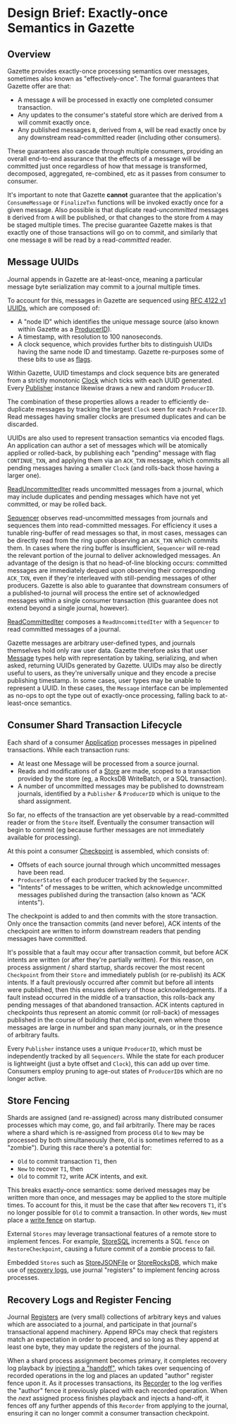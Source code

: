 Design Brief: Exactly-once Semantics in Gazette
===============================================

Overview
--------

Gazette provides exactly-once processing semantics over messages, sometimes also known
as "effectively-once". The formal guarantees that Gazette offer are that:

* A message `A` will be processed in exactly one completed consumer transaction.
* Any updates to the consumer's stateful store which are derived from `A` will commit exactly once.
* Any published messages `B`, derived from `A`, will be read exactly once by any downstream
  read-committed reader (including other consumers).

These guarantees also cascade through multiple consumers, providing an overall end-to-end
assurance that the effects of a message will be committed just once regardless of how that
message is transformed, decomposed, aggregated, re-combined, etc as it passes from consumer
to consumer.

It's important to note that Gazette **cannot** guarantee that the application's `ConsumeMessage`
or `FinalizeTxn` functions will be invoked exactly once for a given message. Also possible is
that duplicate read-_uncommitted_ messages `B` derived from `A` will be published, or that
changes to the store from `A` may be staged multiple times. The precise guarantee Gazette makes
is that exactly one of those transactions will go on to commit, and similarly that one message
`B` will be read by a read-_committed_ reader.

Message UUIDs
-------------

Journal appends in Gazette are at-least-once, meaning a particular message byte serialization
may commit to a journal multiple times.

To account for this, messages in Gazette are sequenced using
[RFC 4122 v1 UUIDs](https://tools.ietf.org/html/rfc4122), which are composed of:
 * A "node ID" which identifies the unique message source
   (also known within Gazette as a [ProducerID](../message/uuid.go#L33)).
 * A timestamp, with resolution to 100 nanoseconds.
 * A clock sequence, which provides further bits to distinguish UUIDs having the same
   node ID and timestamp. Gazette re-purposes some of these bits to use as
   [flags](../message/uuid.go#L125).

Within Gazette, UUID timestamps and clock sequence bits are generated from a
strictly monotonic [Clock](../message/uuid.go#L59) which ticks with each UUID generated.
Every [Publisher](../message/publisher.go#L13) instance likewise draws a new and
random `ProducerID`.

The combination of these properties allows a reader to efficiently de-duplicate
messages by tracking the largest `Clock` seen for each `ProducerID`. Read messages
having smaller clocks are presumed duplicates and can be discarded.

UUIDs are also used to represent transaction semantics via encoded flags. An
application can author a set of messages which will be atomically applied
or rolled-back, by publishing each "pending" message with flag `CONTINUE_TXN`,
and applying them via an `ACK_TXN` message, which commits all pending
messages having a smaller `Clock` (and rolls-back those having a larger one).

[ReadUncommittedIter](../message/reader.go#L21) reads uncommitted messages from a
journal, which may include duplicates and pending messages which have not yet committed,
or may be rolled back. 

[Sequencer](../message/sequencer.go) observes read-uncommitted messages from journals
and sequences them into read-committed messages. For efficiency it uses a tunable
ring-buffer of read messages so that, in most cases, messages can be directly
read from the ring upon observing an `ACK_TXN` which commits them. In cases where
the ring buffer is insufficient, `Sequencer` will re-read the relevant portion of the
journal to deliver acknowledged messages. An advantage of the design is that no
head-of-line blocking occurs: committed messages are immediately dequed upon observing
their corresponding `ACK_TXN`, even if they're interleaved with still-pending messages
of other producers. Gazette is also able to guarantee that downstream consumers of a
published-to journal will process the entire set of acknowledged messages within a
single consumer transaction (this guarantee does not extend beyond a single journal,
however).

[ReadCommittedIter](../message/reader.go#L131) composes a `ReadUncommittedIter` with a
`Sequencer` to read committed messages of a journal.

Gazette messages are arbitrary user-defined types, and journals themselves
hold only raw user data. Gazette therefore asks that user [Message](../message/interfaces.go#L15)
types help with representation by taking, serializing, and when asked, returning
UUIDs generated by Gazette. UUIDs may also be directly useful to users, as they're
universally unique and they encode a precise publishing timestamp. In some cases,
user types may be unable to represent a UUID. In these cases, the `Message`
interface can be implemented as no-ops to opt the type out of exactly-once
processing, falling back to at-least-once semantics.

Consumer Shard Transaction Lifecycle
------------------------------------

Each shard of a consumer [Application](../consumer/interfaces.go#L99) processes
messages in pipelined transactions. While each transaction runs:

 * At least one Message will be processed from a source journal.
 * Reads and modifications of a [Store](../consumer/interfaces.go#L52) are made,
   scoped to a transaction provided by the store (eg, a RocksDB WriteBatch, or a SQL transaction).
 * A number of uncommitted messages may be published to downstream journals,
   identified by a `Publisher` & `ProducerID` which is unique to the shard assignment.

So far, no effects of the transaction are yet observable by a read-committed
reader or from the `Store` itself. Eventually the consumer transaction will begin to
commit (eg because further messages are not immediately available for processing).

At this point a consumer [Checkpoint](../consumer/protocol/protocol.proto#L214) is assembled,
which consists of:

 * Offsets of each source journal through which uncommitted messages have been read.
 * `ProducerStates` of each producer tracked by the `Sequencer`.
 * "Intents" of messages to be written, which acknowledge uncommitted messages
   published during the transaction (also known as "ACK intents").

The checkpoint is added to and then commits with the store transaction. Only once
the transaction commits (and never before), ACK intents of the checkpoint are written to
inform downstream readers that pending messages have committed.

It's possible that a fault may occur after transaction commit, but before ACK intents are
written (or after they're partially written). For this reason, on process assignment / shard
startup, shards recover the most recent `Checkpoint` from their `Store` and immediately
publish (or re-publish) its ACK intents. If a fault previously occurred after commit but
before all intents were published, then this ensures delivery of those acknowledgements.
If a fault instead occurred in the middle of a transaction, this rolls-back any pending
messages of that abandoned transaction. ACK intents captured in checkpoints thus represent
an atomic commit (or roll-back) of messages published in the course of building that
checkpoint, even where those messages are large in number and span many journals, or in the
presence of arbitrary faults.

Every `Publisher` instance uses a unique `ProducerID`, which must be independently
tracked by all `Sequencers`. While the state for each producer is lightweight (just
a byte offset and `Clock`), this can add up over time. Consumers employ pruning to
age-out states of `ProducerID`s which are no longer active.

Store Fencing
-------------

Shards are assigned (and re-assigned) across many distributed consumer processes
which may come, go, and fail arbitrarily. There may be races where a shard which
is re-assigned from process `Old` to `New` may be processed by both simultaneously
(here, `Old` is sometimes referred to as a "zombie"). During this race there's a
potential for:
 * `Old` to commit transaction `T1`, then
 * `New` to recover `T1`, then
 * `Old` to commit `T2`, write ACK intents, and exit.

This breaks exactly-once semantics: some derived messages may be written more than
once, and messages may be applied to the store multiple times. To account for this,
it must be the case that after `New` recovers `T1`, it's no longer possible for
`Old` to commit a transaction. In other words, `New` must place a
[write fence](https://en.wikipedia.org/wiki/Memory_barrier) on startup.

External `Stores` may leverage transactional features of a remote store to implement fences.
For example, [StoreSQL](../consumer/store_sql.go) increments a SQL `fence` on
`RestoreCheckpoint`, causing a future commit of a zombie process to fail.

Embedded `Stores` such as [StoreJSONFile](.../consumer/store_json_file.go) or
[StoreRocksDB](../consumer/store-rocksdb/store_rocksdb.go), which make use of
[recovery logs](https://godoc.org/github.com/gazette/core/consumer/recoverylog),
use journal "registers" to implement fencing across processes.

Recovery Logs and Register Fencing 
----------------------------------

Journal [Registers](../broker/protocol/protocol.proto#L351) are (very small) collections
of arbitrary keys and values which are associated to a journal, and participate in that
journal's transactional append machinery. Append RPCs may check that registers match an
expectation in order to proceed, and so long as they append at least one byte, they may
update the registers of the journal.

When a shard process assignment becomes primary, it completes recovery log playback by
[injecting a "handoff"](../consumer/recoverylog/playback.go#L334), which takes over
sequencing of recorded operations in the log and places an updated "author" register
fence upon it. As it processes transactions, its [Recorder](../consumer/recoverylog/recorder.go#L23)
to the log verifies the "author" fence it previously placed with each recorded operation.
When the *next* assigned process finishes playback and injects a hand-off, it fences off
any further appends of this `Recorder` from applying to the journal, ensuring it can no
longer commit a consumer transaction checkpoint.
